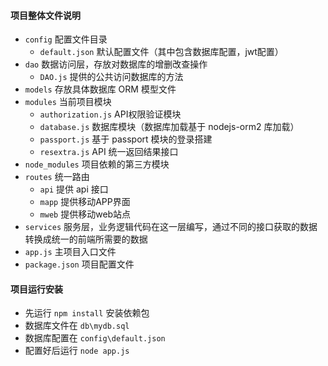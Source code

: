 #### 项目整体文件说明
- `config` 配置文件目录
  - `default.json` 默认配置文件（其中包含数据库配置，jwt配置）
- `dao` 数据访问层，存放对数据库的增删改查操作
  - `DAO.js` 提供的公共访问数据库的方法
- `models` 存放具体数据库 ORM 模型文件
- `modules` 当前项目模块
  - `authorization.js` API权限验证模块
  - `database.js` 数据库模块（数据库加载基于 nodejs-orm2 库加载）
  - `passport.js` 基于 passport 模块的登录搭建
  - `resextra.js` API 统一返回结果接口
- `node_modules` 项目依赖的第三方模块
- `routes` 统一路由
  - `api` 提供 api 接口
  - `mapp` 提供移动APP界面
  - `mweb` 提供移动web站点
- `services` 服务层，业务逻辑代码在这一层编写，通过不同的接口获取的数据转换成统一的前端所需要的数据
- `app.js` 主项目入口文件
- `package.json` 项目配置文件
#### 项目运行安装
- 先运行 `npm install` 安装依赖包
- 数据库文件在 `db\mydb.sql`
- 数据库配置在 `config\default.json`
- 配置好后运行 `node app.js`